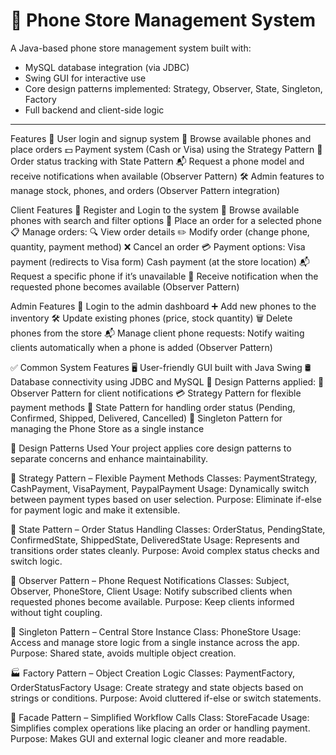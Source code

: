 # 📱 Phone Store Management System

A Java-based phone store management system built with:
- MySQL database integration (via JDBC)
- Swing GUI for interactive use
- Core design patterns implemented: Strategy, Observer, State, Singleton, Factory
- Full backend and client-side logic

---

 Features
🔑 User login and signup system
📱 Browse available phones and place orders
💵 Payment system (Cash or Visa) using the Strategy Pattern
🔁 Order status tracking with State Pattern
📬 Request a phone model and receive notifications when available (Observer Pattern)
🛠️ Admin features to manage stock, phones, and orders (Observer Pattern integration)

 Client Features
📝 Register and Login to the system
🔎 Browse available phones with search and filter options
🛒 Place an order for a selected phone
📋 Manage orders:
🔍 View order details
✏️ Modify order (change phone, quantity, payment method)
❌ Cancel an order
💳 Payment options:
Visa payment (redirects to Visa form)
Cash payment (at the store location)
📬 Request a specific phone if it’s unavailable
📢 Receive notification when the requested phone becomes available (Observer Pattern)

 Admin Features
🔑 Login to the admin dashboard
➕ Add new phones to the inventory
🛠️ Update existing phones (price, stock quantity)
🗑️ Delete phones from the store
📬 Manage client phone requests:
Notify waiting clients automatically when a phone is added (Observer Pattern)


✅ Common System Features
🖥️ User-friendly GUI built with Java Swing
🛢️ Database connectivity using JDBC and MySQL
🎯 Design Patterns applied:
📢 Observer Pattern for client notifications
💳 Strategy Pattern for flexible payment methods
🔁 State Pattern for handling order status (Pending, Confirmed, Shipped, Delivered, Cancelled)
🧩 Singleton Pattern for managing the Phone Store as a single instance

📐 Design Patterns Used
Your project applies core design patterns to separate concerns and enhance maintainability.

🔁 Strategy Pattern – Flexible Payment Methods
Classes: PaymentStrategy, CashPayment, VisaPayment, PaypalPayment
Usage: Dynamically switch between payment types based on user selection.
Purpose: Eliminate if-else for payment logic and make it extensible.

🔄 State Pattern – Order Status Handling
Classes: OrderStatus, PendingState, ConfirmedState, ShippedState, DeliveredState
Usage: Represents and transitions order states cleanly.
Purpose: Avoid complex status checks and switch logic.

📣 Observer Pattern – Phone Request Notifications
Classes: Subject, Observer, PhoneStore, Client
Usage: Notify subscribed clients when requested phones become available.
Purpose: Keep clients informed without tight coupling.

🧱 Singleton Pattern – Central Store Instance
Class: PhoneStore
Usage: Access and manage store logic from a single instance across the app.
Purpose: Shared state, avoids multiple object creation.

🏭 Factory Pattern – Object Creation Logic
Classes: PaymentFactory, OrderStatusFactory
Usage: Create strategy and state objects based on strings or conditions.
Purpose: Avoid cluttered if-else or switch statements.

🧰 Facade Pattern – Simplified Workflow Calls
Class: StoreFacade
Usage: Simplifies complex operations like placing an order or handling payment.
Purpose: Makes GUI and external logic cleaner and more readable.

